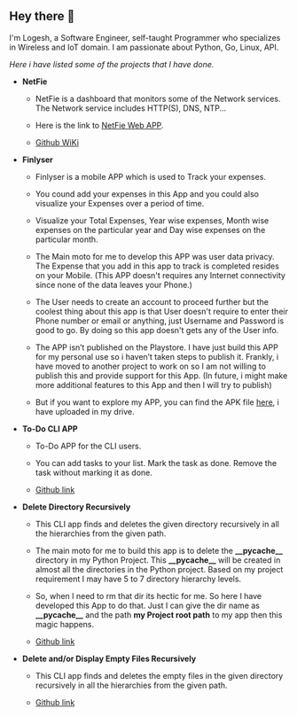 ## Hey there 👋

I'm Logesh, a Software Engineer, self-taught Programmer who specializes in Wireless and IoT domain.
I am passionate about Python, Go, Linux, API.

_Here i have listed some of the projects that I have done._
  - **NetFie**
    - NetFie is a dashboard that monitors some of the Network services. The Network service includes HTTP(S), DNS, NTP... 
      
    - Here is the link to [NetFie Web APP](https://netfie-9d483.web.app/#/).
      
    - [Github WiKi](https://github.com/LogeshVel/NetFie/wiki)
      
  - **Finlyser**

    - Finlyser is a mobile APP which is used to Track your expenses.
    - You cound add your expenses in this App and you could also visualize your Expenses over a period of time.
    - Visualize your Total Expenses, Year wise expenses, Month wise expenses on the particular year and Day wise expenses on the particular month.
    - The Main moto for me to develop this APP was user data privacy. The Expense that you add in this app to track is completed resides on your Mobile. (This APP doesn't requires any Internet connectivity since none of the data leaves your Phone.)
    - The User needs to create an account to proceed further but the coolest thing about this app is that User doesn't require to enter their Phone number or email or anything, just Username and Password is good to go. By doing so this app doesn't gets any of the User info.
    
    - The APP isn’t published on the Playstore. I have just build this APP for my personal use so i haven’t taken steps to publish it. Frankly, i have moved to another project to work on so I am not willing to publish this and provide support for this App. (In future, i might make more additional features to this App and then I will try to publish)
    - But if you want to explore my APP, you can find the APK file [here](https://drive.google.com/file/d/13gtFrFvPbSoaA57_VA24C__0eHz7oS4z/view?usp=sharing), i have uploaded in my drive.
      
      
  - **To-Do CLI APP**
 
    - To-Do APP for the CLI users.
    - You can add tasks to your list. Mark the task as done. Remove the task without marking it as done.
      
    - [Github link](https://github.com/LogeshVel/todo)


  - **Delete Directory Recursively**
  
    - This CLI app finds and deletes the given directory recursively in all the hierarchies from the given path.
    - The main moto for me to build this app is to delete the **\_\_pycache\_\_** directory in my Python Project. This **\_\_pycache\_\_** will be created in almost all the directories in the Python project. Based on my project requirement I may have 5 to 7 directory hierarchy levels.
    - So, when I need to rm that dir its hectic for me. So here I have developed this App to do that. Just I can give the dir name as **\_\_pycache\_\_** and the path **my Project root path** to my app then this magic happens.
    
    - [Github link](https://github.com/LogeshVel/delete_dir_recursive)


  - **Delete and/or Display Empty Files Recursively**
  
    - This CLI app finds and deletes the empty files in the given directory recursively in all the hierarchies from the given path.
    
    - [Github link](https://github.com/LogeshVel/empty_item_remover)

